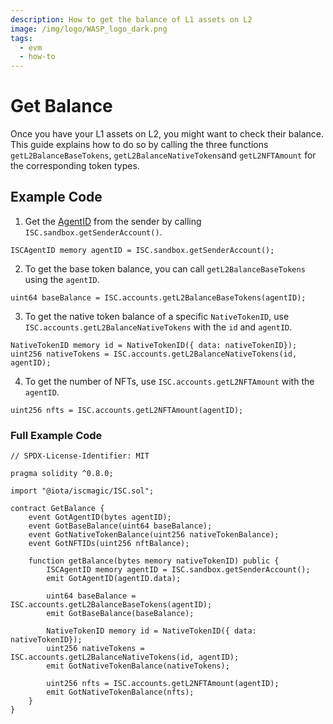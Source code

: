 ```yaml
---
description: How to get the balance of L1 assets on L2
image: /img/logo/WASP_logo_dark.png
tags:
  - evm
  - how-to
---
```


# Get Balance

Once you have your L1 assets on L2, you might want to check their balance. This guide explains how to do so by calling the three functions `getL2BalanceBaseTokens`, `getL2BalanceNativeTokens`and `getL2NFTAmount` for the corresponding token types.

## Example Code

1. Get the [AgentID](../../../explanations/how-accounts-work.md) from the sender by calling `ISC.sandbox.getSenderAccount()`.

```solidity
ISCAgentID memory agentID = ISC.sandbox.getSenderAccount();
```

2. To get the base token balance, you can call `getL2BalanceBaseTokens` using the `agentID`.

```solidity
uint64 baseBalance = ISC.accounts.getL2BalanceBaseTokens(agentID);
```

3. To get the native token balance of a specific `NativeTokenID`, use `ISC.accounts.getL2BalanceNativeTokens` with the `id` and `agentID`.

```solidity
NativeTokenID memory id = NativeTokenID({ data: nativeTokenID});
uint256 nativeTokens = ISC.accounts.getL2BalanceNativeTokens(id, agentID);
```

4. To get the number of NFTs, use `ISC.accounts.getL2NFTAmount` with the `agentID`.

```solidity
uint256 nfts = ISC.accounts.getL2NFTAmount(agentID);
```

### Full Example Code

```solidity
// SPDX-License-Identifier: MIT

pragma solidity ^0.8.0;

import "@iota/iscmagic/ISC.sol";

contract GetBalance {
    event GotAgentID(bytes agentID);
    event GotBaseBalance(uint64 baseBalance);
    event GotNativeTokenBalance(uint256 nativeTokenBalance);
    event GotNFTIDs(uint256 nftBalance);

    function getBalance(bytes memory nativeTokenID) public {
        ISCAgentID memory agentID = ISC.sandbox.getSenderAccount();
        emit GotAgentID(agentID.data);
        
        uint64 baseBalance = ISC.accounts.getL2BalanceBaseTokens(agentID);
        emit GotBaseBalance(baseBalance);

        NativeTokenID memory id = NativeTokenID({ data: nativeTokenID});
        uint256 nativeTokens = ISC.accounts.getL2BalanceNativeTokens(id, agentID);
        emit GotNativeTokenBalance(nativeTokens);

        uint256 nfts = ISC.accounts.getL2NFTAmount(agentID);
        emit GotNativeTokenBalance(nfts);
    }
}
```
